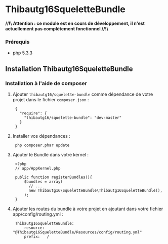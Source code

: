 # Thibautg16SqueletteBundle

**//!\\ Attention : ce module est en cours de développement, il n'est actuellement pas complètement fonctionnel //!\\**

### Prérequis
- php 5.3.3

## Installation Thibautg16SqueletteBundle
### Installation à l'aide de composer

1. Ajouter ``thibautg16/squelette-bundle`` comme dépendance de votre projet dans le fichier ``composer.json`` :

        {
          "require": {
            "thibautg16/squelette-bundle": "dev-master"
          }
        }

3. Installer vos dépendances :

        php composer.phar update

4. Ajouter le Bundle dans votre kernel :

        <?php
        // app/AppKernel.php
        
        public function registerBundles(){
            $bundles = array(
              // ...
              new Thibautg16\SqueletteBundle\Thibautg16SqueletteBundle(),
            );
        }

5. Ajouter les routes du bundle à votre projet en ajoutant dans votre fichier app/config/routing.yml :

        Thibautg16SqueletteBundle:
            resource: "@Thibautg16SqueletteBundle/Resources/config/routing.yml"
            prefix:   /